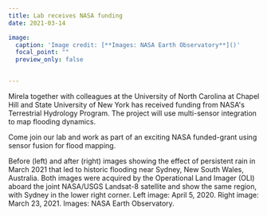 ```yaml
---
title: Lab receives NASA funding
date: 2021-03-14

image:
  caption: 'Image credit: [**Images: NASA Earth Observatory**]()'
  focal_point: ""
  preview_only: false


---
```


Mirela together with colleagues at the University of North Carolina at Chapel Hill and State University of New York has received funding from NASA's Terrestrial Hydrology Program. The project will use multi-sensor integration to map flooding dynamics.

<!--more-->

Come join our lab and work as part of an exciting NASA funded-grant using sensor fusion for flood mapping. 

<!-- {{< figure src="image.jpg" >}} -->

Before (left) and after (right) images showing the effect of persistent rain in March 2021 that led to historic flooding near Sydney, New South Wales, Australia. Both images were acquired by the Operational Land Imager (OLI) aboard the joint NASA/USGS Landsat-8 satellite and show the same region, with Sydney in the lower right corner. Left image: April 5, 2020. Right image: March 23, 2021. Images: NASA Earth Observatory.


